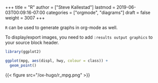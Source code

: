 +++
title = "R"
author = ["Steve Kallestad"]
lastmod = 2019-06-03T00:09:16-07:00
categories = ["orgmode", "diagrams"]
draft = false
weight = 3007
+++

`R` can be used to generate graphs in org-mode as well.

To display/export images, you need to add `:results output graphics` to your
source block header.

```R
library(ggplot2)

ggplot(mpg, aes(displ, hwy, colour = class)) +
  geom_point()
```

{{< figure src="/ox-hugo/r_mpg.png" >}}
